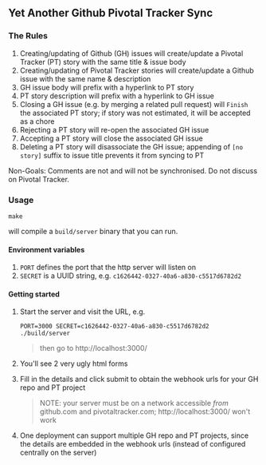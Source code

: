## Yet Another Github Pivotal Tracker Sync

### The Rules

1. Creating/updating of Github (GH) issues will create/update a Pivotal Tracker (PT) story with the same title & issue body
1. Creating/updating of Pivotal Tracker stories will create/update a Github issue with the same name & description
1. GH issue body will prefix with a hyperlink to PT story
1. PT story description will prefix with a hyperlink to GH issue
1. Closing a GH issue (e.g. by merging a related pull request) will `Finish` the associated PT story; if story was not estimated, it will be accepted as a chore
1. Rejecting a PT story will re-open the associated GH issue
1. Accepting a PT story will close the associated GH issue
1. Deleting a PT story will disassociate the GH issue; appending of `[no story]` suffix to issue title prevents it from syncing to PT

Non-Goals: Comments are not and will not be synchronised. Do not discuss on Pivotal Tracker.

### Usage

```
make
```

will compile a `build/server` binary that you can run.

#### Environment variables

1. `PORT` defines the port that the http server will listen on
2. `SECRET` is a UUID string, e.g. `c1626442-0327-40a6-a830-c5517d6782d2`

#### Getting started

1. Start the server and visit the URL, e.g.

    ```
    PORT=3000 SECRET=c1626442-0327-40a6-a830-c5517d6782d2 ./build/server
    ````
    > then go to http://localhost:3000/

2. You'll see 2 very ugly html forms
3. Fill in the details and click submit to obtain the webhook urls for your GH repo and PT project

    > NOTE: your server must be on a network accessible *from* github.com and pivotaltracker.com; http://localhost:3000/ won't work

4. One deployment can support multiple GH repo and PT projects, since the details are embedded in the webhook urls (instead of configured centrally on the server)
